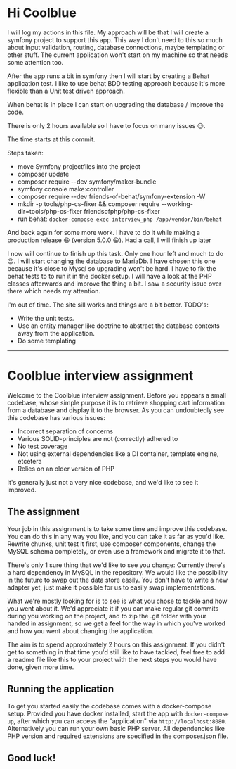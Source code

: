 # Hi Coolblue

I will log my actions in this file. My approach will be that I will create a symfony project to support this app. 
This way I don't need to this so much about input validation, routing, database connections, maybe templating or other stuff. 
The current application won't start on my machine so that needs some attention too.

After the app runs a bit in symfony then I will start by creating a Behat application test. I like to use behat BDD testing 
approach because it's more flexible than a Unit test driven approach.   

When behat is in place I can start on upgrading the database / improve the code.

There is only 2 hours available so I have to focus on many issues 😉.

The time starts at this commit.

Steps taken:
* move Symfony projectfiles into the project
* composer update
* composer require --dev symfony/maker-bundle
* symfony console make:controller
* composer require --dev friends-of-behat/symfony-extension -W
* mkdir -p tools/php-cs-fixer && composer require --working-dir=tools/php-cs-fixer friendsofphp/php-cs-fixer
* run behat: `docker-compose exec interview_php /app/vendor/bin/behat`

And back again for some more work. I have to do it while making a production release 😆 (version 5.0.0 😀). 
Had a call, I will finish up later

I now will continue to finish up this task. Only one hour left and much to do 😉. I will start changing the database to MariaDb. 
I have chosen this one because it's close to Mysql so upgrading won't be hard. I have to fix the behat tests to to run it in the docker setup.
I will have a look at the PHP classes afterwards and improve the thing a bit. I saw a security issue over there which needs my attention.

I'm out of time. The site sill works and things are a bit better. 
TODO's: 
- Write the unit tests.
- Use an entity manager like doctrine to abstract the database contexts away from the application.
- Do some templating

------------

# Coolblue interview assignment

Welcome to the Coolblue interview assignment. 
Before you appears a small codebase, whose simple purpose it is to retrieve shopping cart information from a database and display it to the browser. As you can undoubtedly see this codebase has various issues:

* Incorrect separation of concerns
* Various SOLID-principles are not (correctly) adhered to
* No test coverage
* Not using external dependencies like a DI container, template engine, etcetera
* Relies on an older version of PHP

It's generally just not a very nice codebase, and we'd like to see it improved.

## The assignment

Your job in this assignment is to take some time and improve this codebase. You can do this in any way you like, and you can take it as far as you'd like. Rewrite chunks, unit test it first, use composer components, change the MySQL schema completely, or even use a framework and migrate it to that.

There's only 1 sure thing that we'd like to see you change: Currently there's a hard dependency in MySQL in the repository. We would like the possibility in the future to swap out the data store easily. You don't have to write a new adapter yet, just make it possible for us to easily swap implementations.

What we're mostly looking for is to see is what you chose to tackle and how you went about it. We'd appreciate it if you can make regular git commits during you working on the project, and to zip the .git folder with your handed in assignment, so we get a feel for the way in which you've worked and how you went about changing the application.

The aim is to spend approximately 2 hours on this assignment. If you didn't get to something in that time you'd still like to have tackled, feel free to add a readme file like this to your project with the next steps you would have done, given more time.

## Running the application
To get you started easily the codebase comes with a docker-compose setup. Provided you have docker installed, start the app with `docker-compose up`, after which you can access the "application" via `http://localhost:8080`. Alternatively you can run your own basic PHP server. All dependencies like PHP version and required extensions are specified in the composer.json file.

## Good luck!
